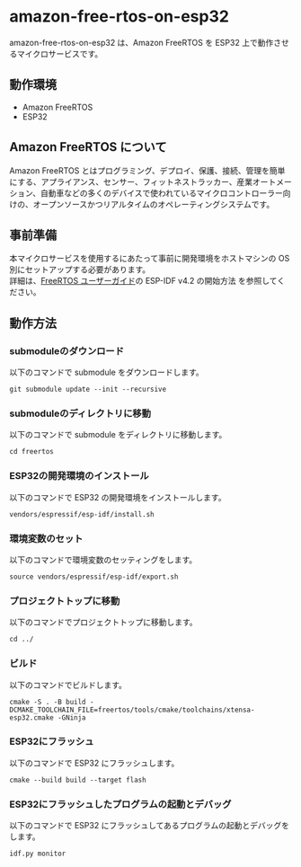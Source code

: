 # amazon-free-rtos-on-esp32  
amazon-free-rtos-on-esp32 は、Amazon FreeRTOS を ESP32 上で動作させるマイクロサービスです。

## 動作環境
* Amazon FreeRTOS
* ESP32

## Amazon FreeRTOS について
Amazon FreeRTOS とはプログラミング、デプロイ、保護、接続、管理を簡単にする、アプライアンス、センサー、フィットネストラッカー、産業オートメーション、自動車などの多くのデバイスで使われているマイクロコントローラー向けの、オープンソースかつリアルタイムのオペレーティングシステムです。

## 事前準備
本マイクロサービスを使用するにあたって事前に開発環境をホストマシンの OS 別にセットアップする必要があります。  
詳細は、[FreeRTOS ユーザーガイド](https://docs.aws.amazon.com/ja_jp/freertos/latest/userguide/getting_started_espressif.html)の ESP-IDF v4.2 の開始方法 を参照してください。

## 動作方法
### submoduleのダウンロード
以下のコマンドで submodule をダウンロードします。
```
git submodule update --init --recursive
```

### submoduleのディレクトリに移動
以下のコマンドで submodule をディレクトリに移動します。
```
cd freertos
```

### ESP32の開発環境のインストール
以下のコマンドで ESP32 の開発環境をインストールします。  
```
vendors/espressif/esp-idf/install.sh
```

### 環境変数のセット
以下のコマンドで環境変数のセッティングをします。  
```
source vendors/espressif/esp-idf/export.sh
```

### プロジェクトトップに移動
以下のコマンドでプロジェクトトップに移動します。  
```
cd ../
```

### ビルド
以下のコマンドでビルドします。  
```
cmake -S . -B build -DCMAKE_TOOLCHAIN_FILE=freertos/tools/cmake/toolchains/xtensa-esp32.cmake -GNinja
```

### ESP32にフラッシュ
以下のコマンドで ESP32 にフラッシュします。  
```
cmake --build build --target flash
```

### ESP32にフラッシュしたプログラムの起動とデバッグ
以下のコマンドで ESP32 にフラッシュしてあるプログラムの起動とデバッグをします。  
```
idf.py monitor
```